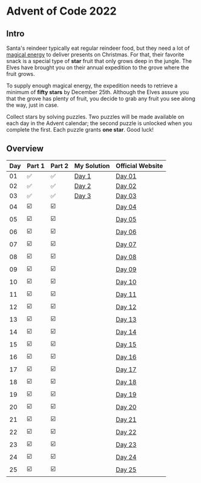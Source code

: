 # Advent of Code 2022

## Intro

Santa's reindeer typically eat regular reindeer food, but they need a lot of
[magical energy](https://adventofcode.com/2018/day/25) to deliver presents on Christmas. For that, their favorite snack 
is a special type of **star** fruit that only grows deep in the jungle. The Elves
have brought you on their annual expedition to the grove where the fruit grows.

To supply enough magical energy, the expedition needs to retrieve a minimum of **fifty stars** by December 25th.
Although the Elves assure you that the grove has plenty of fruit, you decide to grab any fruit you see along the way,
just in case.

Collect stars by solving puzzles. Two puzzles will be made available on each day in the Advent calendar; the second
puzzle is unlocked when you complete the first. Each puzzle grants **one star**. Good luck!

## Overview

| Day | Part 1                  | Part 2                  | My Solution    | Official Website                               | 
|-----|-------------------------|-------------------------|----------------|------------------------------------------------|
| 01  | :white_check_mark:      | :white_check_mark:      | [Day 1](Day1/) | [Day 01](https://adventofcode.com/2022/day/1)  |
| 02  | :white_check_mark:      | :white_check_mark:      | [Day 2](Day2/) | [Day 02](https://adventofcode.com/2022/day/2)  |
| 03  | :white_check_mark:      | :white_check_mark:      | [Day 3](Day3/) | [Day 03](https://adventofcode.com/2022/day/3)  |
| 04  | :ballot_box_with_check: | :ballot_box_with_check: |                | [Day 04](https://adventofcode.com/2022/day/4)  |
| 05  | :ballot_box_with_check: | :ballot_box_with_check: |                | [Day 05](https://adventofcode.com/2022/day/5)  |
| 06  | :ballot_box_with_check: | :ballot_box_with_check: |                | [Day 06](https://adventofcode.com/2022/day/6)  |
| 07  | :ballot_box_with_check: | :ballot_box_with_check: |                | [Day 07](https://adventofcode.com/2022/day/7)  |
| 08  | :ballot_box_with_check: | :ballot_box_with_check: |                | [Day 08](https://adventofcode.com/2022/day/8)  |
| 09  | :ballot_box_with_check: | :ballot_box_with_check: |                | [Day 09](https://adventofcode.com/2022/day/9)  |
| 10  | :ballot_box_with_check: | :ballot_box_with_check: |                | [Day 10](https://adventofcode.com/2022/day/10) |
| 11  | :ballot_box_with_check: | :ballot_box_with_check: |                | [Day 11](https://adventofcode.com/2022/day/11) |
| 12  | :ballot_box_with_check: | :ballot_box_with_check: |                | [Day 12](https://adventofcode.com/2022/day/12) |
| 13  | :ballot_box_with_check: | :ballot_box_with_check: |                | [Day 13](https://adventofcode.com/2022/day/13) |
| 14  | :ballot_box_with_check: | :ballot_box_with_check: |                | [Day 14](https://adventofcode.com/2022/day/14) |
| 15  | :ballot_box_with_check: | :ballot_box_with_check: |                | [Day 15](https://adventofcode.com/2022/day/15) |
| 16  | :ballot_box_with_check: | :ballot_box_with_check: |                | [Day 16](https://adventofcode.com/2022/day/16) |
| 17  | :ballot_box_with_check: | :ballot_box_with_check: |                | [Day 17](https://adventofcode.com/2022/day/17) |
| 18  | :ballot_box_with_check: | :ballot_box_with_check: |                | [Day 18](https://adventofcode.com/2022/day/18) |
| 19  | :ballot_box_with_check: | :ballot_box_with_check: |                | [Day 19](https://adventofcode.com/2022/day/19) |
| 20  | :ballot_box_with_check: | :ballot_box_with_check: |                | [Day 20](https://adventofcode.com/2022/day/20) |
| 21  | :ballot_box_with_check: | :ballot_box_with_check: |                | [Day 21](https://adventofcode.com/2022/day/21) |
| 22  | :ballot_box_with_check: | :ballot_box_with_check: |                | [Day 22](https://adventofcode.com/2022/day/22) |
| 23  | :ballot_box_with_check: | :ballot_box_with_check: |                | [Day 23](https://adventofcode.com/2022/day/23) |
| 24  | :ballot_box_with_check: | :ballot_box_with_check: |                | [Day 24](https://adventofcode.com/2022/day/24) |
| 25  | :ballot_box_with_check: | :ballot_box_with_check: |                | [Day 25](https://adventofcode.com/2022/day/25) |